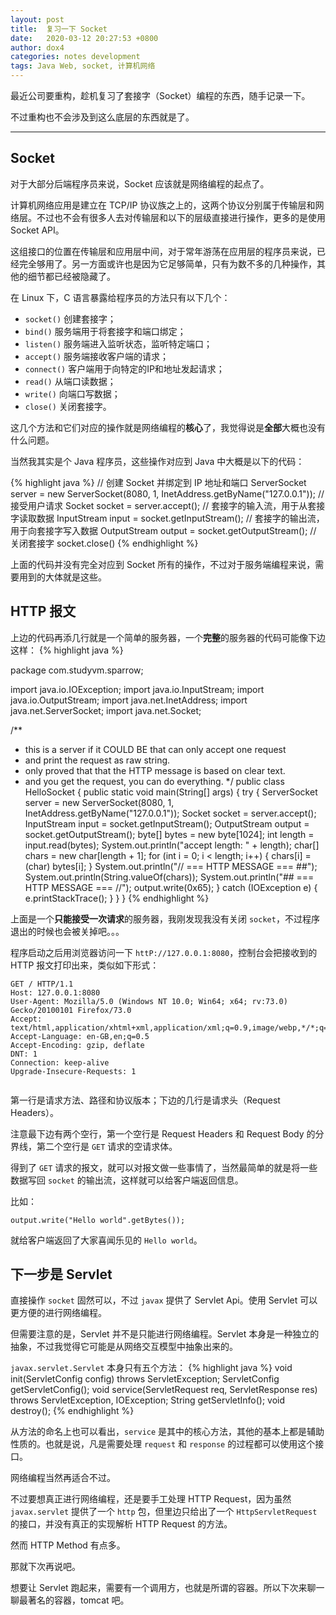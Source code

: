 ```yaml
---
layout: post
title:  复习一下 Socket
date:   2020-03-12 20:27:53 +0800
author: dox4
categories: notes development
tags: Java Web, socket, 计算机网络
---
```


最近公司要重构，趁机复习了套接字（Socket）编程的东西，随手记录一下。

不过重构也不会涉及到这么底层的东西就是了。

---

## Socket

对于大部分后端程序员来说，Socket 应该就是网络编程的起点了。

计算机网络应用是建立在 TCP/IP 协议族之上的，这两个协议分别属于传输层和网络层。不过也不会有很多人去对传输层和以下的层级直接进行操作，更多的是使用 Socket API。

这组接口的位置在传输层和应用层中间，对于常年游荡在应用层的程序员来说，已经完全够用了。另一方面或许也是因为它足够简单，只有为数不多的几种操作，其他的细节都已经被隐藏了。

在 Linux 下，C 语言暴露给程序员的方法只有以下几个：
- `socket()` 创建套接字；
- `bind()` 服务端用于将套接字和端口绑定；
- `listen()` 服务端进入监听状态，监听特定端口；
- `accept()` 服务端接收客户端的请求；
- `connect()` 客户端用于向特定的IP和地址发起请求；
- `read()` 从端口读数据；
- `write()` 向端口写数据；
- `close()` 关闭套接字。

这几个方法和它们对应的操作就是网络编程的**核心**了，我觉得说是**全部**大概也没有什么问题。

当然我其实是个 Java 程序员，这些操作对应到 Java 中大概是以下的代码：

{% highlight java %}
// 创建 Socket 并绑定到 IP 地址和端口
ServerSocket server = new ServerSocket(8080, 1, InetAddress.getByName("127.0.0.1"));
// 接受用户请求
Socket socket = server.accept();
// 套接字的输入流，用于从套接字读取数据
InputStream input = socket.getInputStream();
// 套接字的输出流，用于向套接字写入数据
OutputStream output = socket.getOutputStream();
// 关闭套接字
socket.close()
{% endhighlight %}

上面的代码并没有完全对应到 Socket 所有的操作，不过对于服务端编程来说，需要用到的大体就是这些。

## HTTP 报文

上边的代码再添几行就是一个简单的服务器，一个**完整**的服务器的代码可能像下边这样：
{% highlight java %}

package com.studyvm.sparrow;

import java.io.IOException;
import java.io.InputStream;
import java.io.OutputStream;
import java.net.InetAddress;
import java.net.ServerSocket;
import java.net.Socket;

/**
 * this is a server if it COULD BE that can only accept one request
 * and print the request as raw string.
 * only proved that that the HTTP message is based on clear text.
 * and you get the request, you can do everything.
 */
public class HelloSocket {
    public static void main(String[] args) {
        try {
            ServerSocket server = new ServerSocket(8080, 1, InetAddress.getByName("127.0.0.1"));
            Socket socket = server.accept();
            InputStream input = socket.getInputStream();
            OutputStream output = socket.getOutputStream();
            byte[] bytes = new byte[1024];
            int length = input.read(bytes);
            System.out.println("accept length: " + length);
            char[] chars = new char[length + 1];
            for (int i = 0; i < length; i++) {
                chars[i] = (char) bytes[i];
            }
            System.out.println("// === HTTP MESSAGE === ##");
            System.out.println(String.valueOf(chars));
            System.out.println("## === HTTP MESSAGE === //");
            output.write(0x65);
        } catch (IOException e) {
            e.printStackTrace();
        }
    }
}
{% endhighlight %}

上面是一个**只能接受一次请求**的服务器，我刚发现我没有关闭 `socket`，不过程序退出的时候也会被关掉吧。。。

程序启动之后用浏览器访问一下 `httP://127.0.0.1:8080`，控制台会把接收到的 HTTP 报文打印出来，类似如下形式：

```
GET / HTTP/1.1
Host: 127.0.0.1:8080
User-Agent: Mozilla/5.0 (Windows NT 10.0; Win64; x64; rv:73.0) Gecko/20100101 Firefox/73.0
Accept: text/html,application/xhtml+xml,application/xml;q=0.9,image/webp,*/*;q=0.8
Accept-Language: en-GB,en;q=0.5
Accept-Encoding: gzip, deflate
DNT: 1
Connection: keep-alive
Upgrade-Insecure-Requests: 1


```
第一行是请求方法、路径和协议版本；下边的几行是请求头（Request Headers）。

注意最下边有两个空行，第一个空行是 Request Headers 和 Request Body 的分界线，第二个空行是 `GET` 请求的空请求体。

得到了 `GET` 请求的报文，就可以对报文做一些事情了，当然最简单的就是将一些数据写回 `socket` 的输出流，这样就可以给客户端返回信息。

比如：
```
output.write("Hello world".getBytes());
```
就给客户端返回了大家喜闻乐见的 `Hello world`。

## 下一步是 Servlet

直接操作 `socket` 固然可以，不过 `javax` 提供了 Servlet Api。使用 Servlet 可以更方便的进行网络编程。

但需要注意的是，Servlet 并不是只能进行网络编程。Servlet 本身是一种独立的抽象，不过我觉得它可能是从网络交互模型中抽象出来的。

`javax.servlet.Servlet` 本身只有五个方法：
{% highlight java %}
void            init(ServletConfig config) throws ServletException;
ServletConfig   getServletConfig();
void            service(ServletRequest req, ServletResponse res) 
                    throws ServletException, IOException;
String          getServletInfo();
void            destroy();
{% endhighlight %}

从方法的命名上也可以看出，`service` 是其中的核心方法，其他的基本上都是辅助性质的。也就是说，凡是需要处理 `request` 和 `response` 的过程都可以使用这个接口。

网络编程当然再适合不过。

不过要想真正进行网络编程，还是要手工处理 HTTP Request，因为虽然 `javax.servlet` 提供了一个 `http` 包，但里边只给出了一个 `HttpServletRequest` 的接口，并没有真正的实现解析 HTTP Request 的方法。

然而 HTTP Method 有点多。

那就下次再说吧。

想要让 Servlet 跑起来，需要有一个调用方，也就是所谓的容器。所以下次来聊一聊最著名的容器，tomcat 吧。
